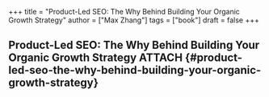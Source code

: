 +++
title = "Product-Led SEO: The Why Behind Building Your Organic Growth Strategy"
author = ["Max Zhang"]
tags = ["book"]
draft = false
+++

## Product-Led SEO: The Why Behind Building Your Organic Growth Strategy <span class="tag"><span class="ATTACH">ATTACH</span></span> {#product-led-seo-the-why-behind-building-your-organic-growth-strategy}
